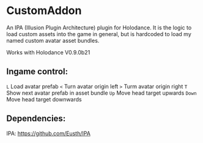 # CustomAddon
An IPA (Illusion Plugin Architecture) plugin for Holodance. It is the logic to load custom assets into the game in general, but is hardcoded to load my named custom avatar asset bundles.

Works with Holodance V0.9.0b21

Ingame control:
-------------
`L` Load avatar prefab
`<` Turn avatar origin left
`>` Turm avatar origin right
`T` Show next avatar prefab in asset bundle
`Up` Move head target upwards
`Down` Move head target downwards

Dependencies:
-------------
IPA: https://github.com/Eusth/IPA
